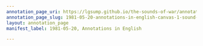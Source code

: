 ```yaml
---
annotation_page_uri: https://lgsump.github.io/the-sounds-of-war/annotations/1981-05-20-annotations-in-english-canvas-1-sound-effects.json
annotation_page_slug: 1981-05-20-annotations-in-english-canvas-1-sound-effects
layout: annotation_page
manifest_label: 1981-05-20, Annotations in English

---
```

